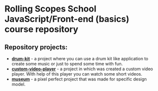 # Rolling Scopes School JavaScript/Front-end (basics) course repository
## Repository projects:
- **[drum-kit](https://ts-andrey.github.io/rsschool-js-basics/drum-kit/)** - a project where you can use a drum kit like application to create some music or just to spend some time with fun.
- **[custom-video-player](https://ts-andrey.github.io/rsschool-js-basics/custom-video-player/)** - a project in which was created a custom video player. With help of this player you can watch some short videos.
- **[museum](https://ts-andrey.github.io/rsschool-js-basics/museum/)** - a pixel perfect project that was made for specific design model.
